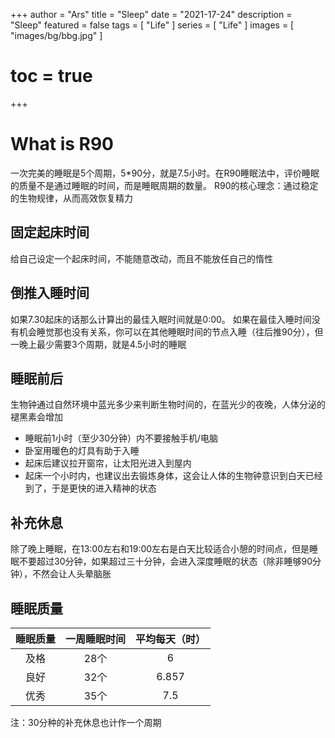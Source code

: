 +++
author = "Ars"
title = "Sleep"
date = "2021-17-24"
description = "Sleep"
featured = false
tags = [
  "Life"
]
series = [
  "Life"
]
images = [
  "images/bg/bbg.jpg"
]
# toc = true
+++

# What is R90
一次完美的睡眠是5个周期，5*90分，就是7.5小时。在R90睡眠法中，评价睡眠的质量不是通过睡眠的时间，而是睡眠周期的数量。
R90的核心理念：通过稳定的生物规律，从而高效恢复精力
## 固定起床时间
给自己设定一个起床时间，不能随意改动，而且不能放任自己的惰性
## 倒推入睡时间
如果7.30起床的话那么计算出的最佳入眠时间就是0:00。
如果在最佳入睡时间没有机会睡觉那也没有关系，你可以在其他睡眠时间的节点入睡（往后推90分），但一晚上最少需要3个周期，就是4.5小时的睡眠
## 睡眠前后
生物钟通过自然环境中蓝光多少来判断生物时间的，在蓝光少的夜晚，人体分泌的褪黑素会增加
- 睡眠前1小时（至少30分钟）内不要接触手机/电脑
- 卧室用暖色的灯具有助于入睡
- 起床后建议拉开窗帘，让太阳光进入到屋内
- 起床一个小时内，也建议出去锻炼身体，这会让人体的生物钟意识到白天已经到了，于是更快的进入精神的状态

## 补充休息
除了晚上睡眠，在13:00左右和19:00左右是白天比较适合小憩的时间点，但是睡眠不要超过30分钟，如果超过三十分钟，会进入深度睡眠的状态（除非睡够90分钟），不然会让人头晕脑胀

## 睡眠质量
| 睡眠质量| 一周睡眠时间| 平均每天（时）|
|:---:|:---:|:---:|
|及格|28个|6|
|良好|32个|6.857|
|优秀|35个|7.5|

注：30分种的补充休息也计作一个周期